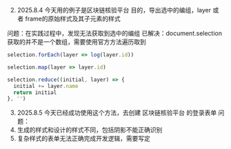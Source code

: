 


2. 2025.8.4
今天用的例子是区块链核验平台
目的，导出选中的编组，layer 或者 frame的原始样式及其子元素的样式

问题：在实践过程中，发现无法获取到选中的编组
已解决：document.selection获取的并不是一个数组，需要使用官方方法遍历取到
```js
selection.forEach(layer => log(layer.id))

selection.map(layer => layer.id)

selection.reduce((initial, layer) => {
  initial += layer.name
  return initial
}, '')
```


3. 2025.8.5
今天已经成功使用这个方法，去创建 区块链核验平台 的登录表单
问题：
1. 生成的样式和设计的样式不同，包括阴影不能正确识别
2. 复杂样式的表单无法正确完成开发逻辑，需要写定
